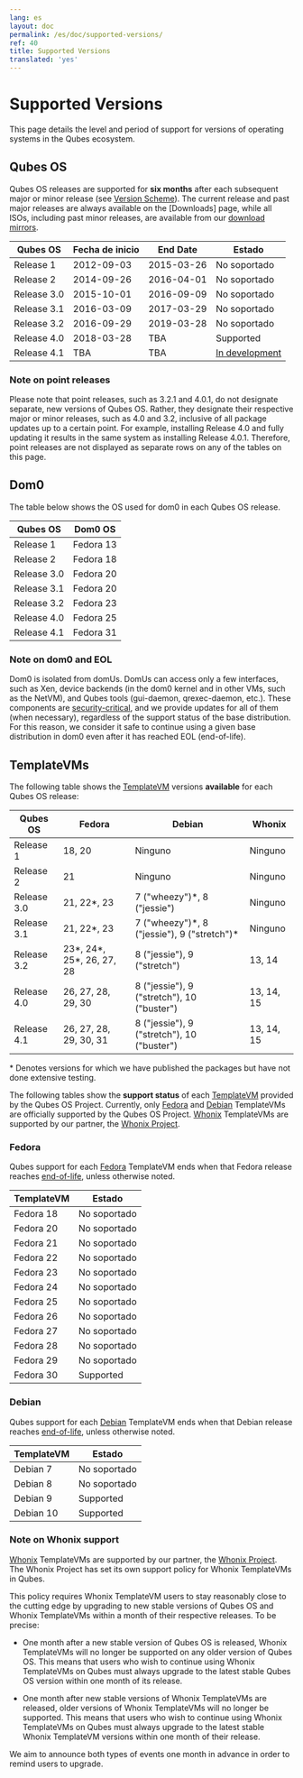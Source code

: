 ```yaml
---
lang: es
layout: doc
permalink: /es/doc/supported-versions/
ref: 40
title: Supported Versions
translated: 'yes'
---
```


# Supported Versions

This page details the level and period of support for versions of operating systems in the Qubes ecosystem.


## Qubes OS

Qubes OS releases are supported for **six months** after each subsequent major
or minor release (see [Version Scheme]). The current release and past major
releases are always available on the [Downloads] page, while all ISOs, including
past minor releases, are available from our [download mirrors].

| Qubes OS      | Fecha de inicio | End Date   | Estado                |
| ------------- | ---------- | ---------- | --------------------- |
| Release 1     | 2012-09-03 | 2015-03-26 | No soportado           |
| Release 2     | 2014-09-26 | 2016-04-01 | No soportado           |
| Release 3.0   | 2015-10-01 | 2016-09-09 | No soportado           |
| Release 3.1   | 2016-03-09 | 2017-03-29 | No soportado           |
| Release 3.2   | 2016-09-29 | 2019-03-28 | No soportado           |
| Release 4.0   | 2018-03-28 | TBA        | Supported             |
| Release 4.1   | TBA        | TBA        | [In development][4.1] |


### Note on point releases

Please note that point releases, such as 3.2.1 and 4.0.1, do not designate separate, new versions of Qubes OS.
Rather, they designate their respective major or minor releases, such as 4.0 and 3.2, inclusive of all package updates up to a certain point.
For example, installing Release 4.0 and fully updating it results in the same system as installing Release 4.0.1.
Therefore, point releases are not displayed as separate rows on any of the tables on this page.


## Dom0

The table below shows the OS used for dom0 in each Qubes OS release.

| Qubes OS      | Dom0 OS   |
| ------------- | --------- |
| Release 1     | Fedora 13 |
| Release 2     | Fedora 18 |
| Release 3.0   | Fedora 20 |
| Release 3.1   | Fedora 20 |
| Release 3.2   | Fedora 23 |
| Release 4.0   | Fedora 25 |
| Release 4.1   | Fedora 31 |


### Note on dom0 and EOL

Dom0 is isolated from domUs. DomUs can access only a few interfaces, such as Xen, device backends (in the dom0 kernel and in other VMs, such as the NetVM), and Qubes tools (gui-daemon, qrexec-daemon, etc.).
These components are [security-critical], and we provide updates for all of them (when necessary), regardless of the support status of the base distribution.
For this reason, we consider it safe to continue using a given base distribution in dom0 even after it has reached EOL (end-of-life).


## TemplateVMs

The following table shows the [TemplateVM] versions **available** for each Qubes OS release:

| Qubes OS      | Fedora                       | Debian                                        | Whonix     |
| ------------- | ---------------------------- | --------------------------------------------- | ---------- |
| Release 1     | 18, 20                       | Ninguno                                          | Ninguno       |
| Release 2     | 21                           | Ninguno                                          | Ninguno       |
| Release 3.0   | 21, 22\*, 23                 | 7 ("wheezy")\*, 8 ("jessie")                  | Ninguno       |
| Release 3.1   | 21, 22\*, 23                 | 7 ("wheezy")\*, 8 ("jessie"), 9 ("stretch")\* | Ninguno       |
| Release 3.2   | 23\*, 24\*, 25\*, 26, 27, 28 | 8 ("jessie"), 9 ("stretch")                   | 13, 14     |
| Release 4.0   | 26, 27, 28, 29, 30           | 8 ("jessie"), 9 ("stretch"), 10 ("buster")    | 13, 14, 15 |
| Release 4.1   | 26, 27, 28, 29, 30, 31       | 8 ("jessie"), 9 ("stretch"), 10 ("buster")    | 13, 14, 15 |

\* Denotes versions for which we have published the packages but have not done
extensive testing.

The following tables show the **support status** of each [TemplateVM] provided by the Qubes OS Project.
Currently, only [Fedora] and [Debian] TemplateVMs are officially supported by the Qubes OS Project.
[Whonix] TemplateVMs are supported by our partner, the [Whonix Project].


### Fedora

Qubes support for each [Fedora] TemplateVM ends when that Fedora release reaches [end-of-life][fedora-eol], unless otherwise noted.

| TemplateVM    | Estado      |
| ------------- | ----------- |
| Fedora 18     | No soportado |
| Fedora 20     | No soportado |
| Fedora 21     | No soportado |
| Fedora 22     | No soportado |
| Fedora 23     | No soportado |
| Fedora 24     | No soportado |
| Fedora 25     | No soportado |
| Fedora 26     | No soportado |
| Fedora 27     | No soportado |
| Fedora 28     | No soportado |
| Fedora 29     | No soportado |
| Fedora 30     | Supported   |


### Debian

Qubes support for each [Debian] TemplateVM ends when that Debian release reaches [end-of-life][debian-eol], unless otherwise noted.

| TemplateVM    | Estado       |
| ------------- | ------------ |
| Debian 7      | No soportado  |
| Debian 8      | No soportado  |
| Debian 9      | Supported    |
| Debian 10     | Supported    |


### Note on Whonix support

[Whonix] TemplateVMs are supported by our partner, the [Whonix Project].
The Whonix Project has set its own support policy for Whonix TemplateVMs in Qubes.

This policy requires Whonix TemplateVM users to stay reasonably close to the cutting edge by upgrading to new stable versions of Qubes OS and Whonix TemplateVMs within a month of their respective releases.
To be precise:

 * One month after a new stable version of Qubes OS is released, Whonix TemplateVMs will no longer be supported on any older version of Qubes OS.
   This means that users who wish to continue using Whonix TemplateVMs on Qubes must always upgrade to the latest stable Qubes OS version within one month of its release.

 * One month after new stable versions of Whonix TemplateVMs are released, older versions of Whonix TemplateVMs will no longer be supported.
   This means that users who wish to continue using Whonix TemplateVMs on Qubes must always upgrade to the latest stable Whonix TemplateVM versions within one month of their release.

We aim to announce both types of events one month in advance in order to remind users to upgrade.


[Version Scheme]: /es/doc/version-scheme/
[Descargas]: /es/downloads/
[download mirrors]: /es/downloads/#mirrors
[security-critical]: /es/doc/security-critical-code/
[TemplateVM]: /es/doc/templates/
[extended support]: /news/2018/03/28/qubes-40/#the-past-and-the-future
[4.1]: https://github.com/QubesOS/qubes-issues/issues?utf8=%E2%9C%93&q=is%3Aissue+milestone%3A%22Release+4.1%22+
[Fedora]: /es/doc/templates/fedora/
[Debian]: /es/doc/templates/debian/
[fedora-eol]: https://fedoraproject.org/wiki/End_of_life
[debian-eol]: https://wiki.debian.org/DebianReleases
[Whonix]: /es/doc/whonix/
[Whonix Project]: https://www.whonix.org/